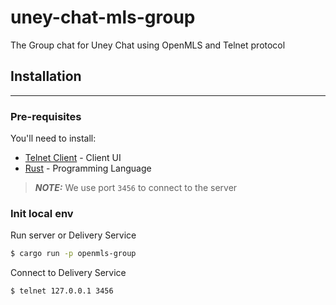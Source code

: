 # uney-chat-mls-group

The Group chat for Uney Chat using OpenMLS and Telnet protocol

## Installation

------------

### Pre-requisites

You'll need to install:

- [Telnet Client](https://webhostinggeeks.com/howto/how-to-install-telnet-on-windows-macos-linux/) - Client UI
- [Rust](https://www.rust-lang.org/tools/install) - Programming Language

> **_NOTE:_** We use port `3456` to connect to the server

### Init local env

Run server or Delivery Service

```bash
$ cargo run -p openmls-group
```

Connect to Delivery Service

```bash
$ telnet 127.0.0.1 3456
```
